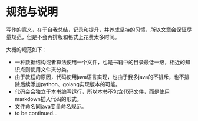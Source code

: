 # 规范与说明

写作的意义，在于自我总结，记录和提升，并养成坚持的习惯，所以文章会保证尽量规范，但是不会再排版和格式上花费太多时间。

大概的规范如下：

* 一种数据结构或者算法使用一个文件，也是书籍中的目录最低一级，相近的知识点则使用文件夹分类。
* 由于教程的原因，代码使用java语言实现，也由于我多java的不排斥，也不排除后续添加python、golang实现版本的可能。
* 代码会会独立于本书编写运行，所以本书不包含代码文件，而是使用markdown插入代码的形式。
* 文件命名同java变量命名规范。
* to be continued...